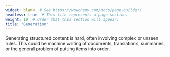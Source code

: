 ```yaml
---
widget: blank  # See https://wowchemy.com/docs/page-builder/
headless: true  # This file represents a page section.
weight: 10  # Order that this section will appear.
title: "Generation"
---
```

Generating structured content is hard, often involving complex or unseen rules. This could be machine writing of documents, translations, summaries, or the general problem of putting items into order.